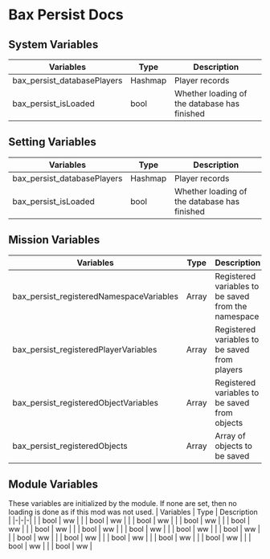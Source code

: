 
# Bax Persist Docs

## System Variables
| Variables | Type | Description |
|-|-|-|
| bax_persist_databasePlayers | Hashmap | Player records |
| bax_persist_isLoaded | bool | Whether loading of the database has finished |

## Setting Variables
| Variables | Type | Description |
|-|-|-|
| bax_persist_databasePlayers | Hashmap | Player records |
| bax_persist_isLoaded | bool | Whether loading of the database has finished |

## Mission Variables
| Variables | Type | Description |
|-|-|-|
| bax_persist_registeredNamespaceVariables | Array | Registered variables to be saved from the namespace |
| bax_persist_registeredPlayerVariables | Array | Registered variables to be saved from players |
| bax_persist_registeredObjectVariables | Array | Registered variables to be saved from objects |
| bax_persist_registeredObjects | Array | Array of objects to be saved |

## Module Variables
These variables are initialized by the module. If none are set, then no loading is done as if this mod was not used.
| Variables | Type | Description |
|-|-|-|
|  | bool | ww |
|  | bool | ww |
|  | bool | ww |
|  | bool | ww |
|  | bool | ww |
|  | bool | ww |
|  | bool | ww |
|  | bool | ww |
|  | bool | ww |
|  | bool | ww |
|  | bool | ww |
|  | bool | ww |
|  | bool | ww |
|  | bool | ww |
|  | bool | ww |
|  | bool | ww |
|  | bool | ww |

